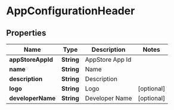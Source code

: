 
# AppConfigurationHeader

## Properties
Name | Type | Description | Notes
------------ | ------------- | ------------- | -------------
**appStoreAppId** | **String** | AppStore App Id | 
**name** | **String** | Name | 
**description** | **String** | Description | 
**logo** | **String** | Logo |  [optional]
**developerName** | **String** | Developer Name |  [optional]



